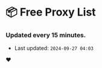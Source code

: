 # :package: Free Proxy List
### Updated every 15 minutes.

- Last updated: `2024-09-27 04:03`

:heart:
